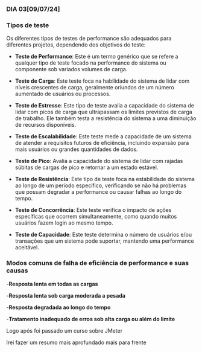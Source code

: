 ### DIA 03[09/07/24]

### Tipos de teste

Os diferentes tipos de testes de performance são adequados para diferentes projetos, dependendo dos objetivos do teste:

- **Teste de Performance**: Este é um termo genérico que se refere a qualquer tipo de teste focado na performance do sistema ou componente sob variados volumes de carga.

- **Teste de Carga**: Este teste foca na habilidade do sistema de lidar com níveis crescentes de carga, geralmente oriundos de um número aumentado de usuários ou processos.

- **Teste de Estresse**: Este tipo de teste avalia a capacidade do sistema de lidar com picos de carga que ultrapassam os limites previstos de carga de trabalho. Ele também testa a resistência do sistema a uma diminuição de recursos disponíveis.

- **Teste de Escalabilidade**: Este teste mede a capacidade de um sistema de atender a requisitos futuros de eficiência, incluindo expansão para mais usuários ou grandes quantidades de dados.

- **Teste de Pico**: Avalia a capacidade do sistema de lidar com rajadas súbitas de cargas de pico e retornar a um estado estável.

- **Teste de Resistência**: Este tipo de teste foca na estabilidade do sistema ao longo de um período específico, verificando se não há problemas que possam degradar a performance ou causar falhas ao longo do tempo.

- **Teste de Concorrência**: Este teste verifica o impacto de ações específicas que ocorrem simultaneamente, como quando muitos usuários fazem login ao mesmo tempo.

- **Teste de Capacidade**: Este teste determina o número de usuários e/ou transações que um sistema pode suportar, mantendo uma performance aceitável.

### Modos comuns de falha de eficiência de performance e suas causas

-**Resposta lenta em todas as cargas**

-**Resposta lenta sob carga moderada a pesada**

-**Resposta degradada ao longo do tempo**

-**Tratamento inadequado de erros sob alta carga ou além do limite**

Logo após foi passado um curso sobre JMeter 

Irei fazer um resumo mais aprofundado mais para frente